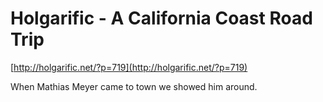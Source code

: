<!--
id: 23753470159
link: http://tumblr.atmos.org/post/23753470159/holgarific-a-california-coast-road-trip
slug: holgarific-a-california-coast-road-trip
date: Fri May 25 2012 14:32:01 GMT-0700 (PDT)
publish: 2012-05-025
tags: 
title: Holgarific - A California Coast Road Trip
-->


Holgarific - A California Coast Road Trip
=========================================

[http://holgarific.net/?p=719](http://holgarific.net/?p=719)

When Mathias Meyer came to town we showed him around.

